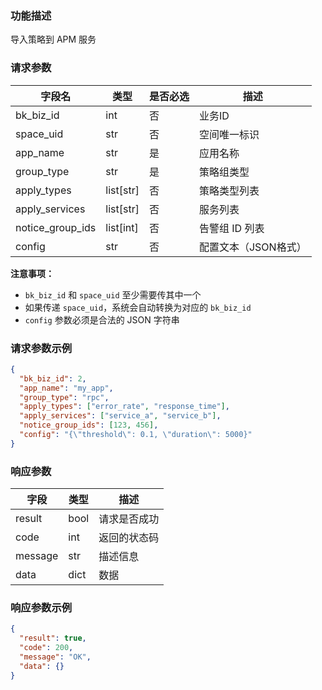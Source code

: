 ### 功能描述

导入策略到 APM 服务

### 请求参数

| 字段名              | 类型        | 是否必选 | 描述           |
|------------------|-----------|------|--------------|
| bk_biz_id        | int       | 否    | 业务ID         |
| space_uid        | str       | 否    | 空间唯一标识       |
| app_name         | str       | 是    | 应用名称         |
| group_type       | str       | 是    | 策略组类型        |
| apply_types      | list[str] | 否    | 策略类型列表       |
| apply_services   | list[str] | 否    | 服务列表         |
| notice_group_ids | list[int] | 否    | 告警组 ID 列表    |
| config           | str       | 否    | 配置文本（JSON格式） |

**注意事项：**

- `bk_biz_id` 和 `space_uid` 至少需要传其中一个
- 如果传递 `space_uid`，系统会自动转换为对应的 `bk_biz_id`
- `config` 参数必须是合法的 JSON 字符串

### 请求参数示例

```json
{
  "bk_biz_id": 2,
  "app_name": "my_app",
  "group_type": "rpc",
  "apply_types": ["error_rate", "response_time"],
  "apply_services": ["service_a", "service_b"],
  "notice_group_ids": [123, 456],
  "config": "{\"threshold\": 0.1, \"duration\": 5000}"
}
```

### 响应参数

| 字段      | 类型   | 描述     |
|---------|------|--------|
| result  | bool | 请求是否成功 |
| code    | int  | 返回的状态码 |
| message | str  | 描述信息   |
| data    | dict | 数据     |

### 响应参数示例

```json
{
  "result": true,
  "code": 200,
  "message": "OK",
  "data": {}
}
```

